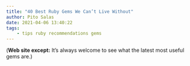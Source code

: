 ```yaml
---
title: "40 Best Ruby Gems We Can’t Live Without"
author: Pito Salas
date: 2021-04-06 13:40:22
tags:
    - tips ruby recommendations gems
---
```


(**Web site except:** It’s always welcome to see what the latest most useful gems are.) 
